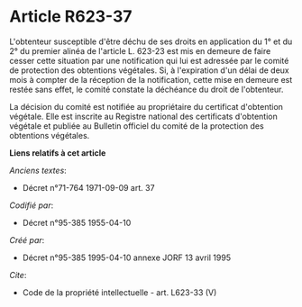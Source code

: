 # Article R623-37

L'obtenteur susceptible d'être déchu de ses droits en application du 1° et du 2° du premier alinéa de l'article L. 623-23 est
mis en demeure de faire cesser cette situation par une notification qui lui est adressée par le comité de protection des
obtentions végétales. Si, à l'expiration d'un délai de deux mois à compter de la réception de la notification, cette mise en
demeure est restée sans effet, le comité constate la déchéance du droit de l'obtenteur. 

La décision du comité est notifiée au propriétaire du certificat d'obtention végétale. Elle est inscrite au Registre national
des certificats d'obtention végétale et publiée au Bulletin officiel du comité de la protection des obtentions végétales.

**Liens relatifs à cet article**

_Anciens textes_:

  - Décret n°71-764 1971-09-09 art. 37

_Codifié par_:

  - Décret n°95-385 1955-04-10

_Créé par_:

  - Décret n°95-385 1995-04-10 annexe JORF 13 avril 1995

_Cite_:

  - Code de la propriété intellectuelle - art. L623-33 (V)
